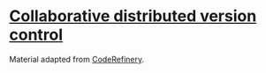 # [Collaborative distributed version control](https://mmesiti.github.io/git-collaborative/)


Material adapted from [CodeRefinery](https://coderefinery.github.io/git-collaborative/).
